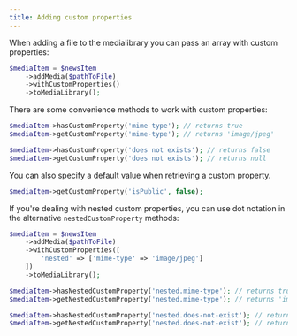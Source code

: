 ```yaml
---
title: Adding custom properties
---
```


When adding a file to the medialibrary you can pass an array with custom properties:

```php
$mediaItem = $newsItem
    ->addMedia($pathToFile)
    ->withCustomProperties()
    ->toMediaLibrary();
```

There are some convenience methods to work with custom properties:

```php
$mediaItem->hasCustomProperty('mime-type'); // returns true
$mediaItem->getCustomProperty('mime-type'); // returns 'image/jpeg'

$mediaItem->hasCustomProperty('does not exists'); // returns false
$mediaItem->getCustomProperty('does not exists'); // returns null
```

You can also specify a default value when retrieving a custom property.

```php
$mediaItem->getCustomProperty('isPublic', false);
```

If you're dealing with nested custom properties, you can use dot notation in the alternative `nestedCustomProperty` methods:

```php
$mediaItem = $newsItem
    ->addMedia($pathToFile)
    ->withCustomProperties([
        'nested' => ['mime-type' => 'image/jpeg']
    ])
    ->toMediaLibrary();

$mediaItem->hasNestedCustomProperty('nested.mime-type'); // returns true
$mediaItem->getNestedCustomProperty('nested.mime-type'); // returns 'image/jpeg'

$mediaItem->hasNestedCustomProperty('nested.does-not-exist'); // returns false
$mediaItem->getNestedCustomProperty('nested.does-not-exist'); // returns null
```
